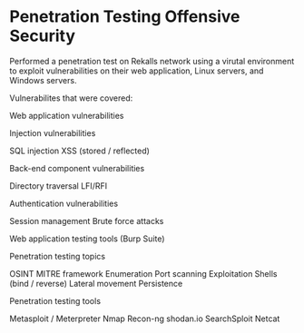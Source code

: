# Penetration Testing Offensive Security

Performed a penetration test on Rekalls network using a virutal environment to exploit vulnerabilities on their web application, Linux servers, and Windows servers. 

Vulnerabilites that were covered:

Web application vulnerabilities

Injection vulnerabilities

SQL injection
XSS (stored / reflected)


Back-end component vulnerabilities

Directory traversal
LFI/RFI


Authentication vulnerabilities

Session management
Brute force attacks


Web application testing tools (Burp Suite)


Penetration testing topics

OSINT
MITRE framework
Enumeration
Port scanning
Exploitation
Shells (bind / reverse)
Lateral movement
Persistence


Penetration testing tools

Metasploit / Meterpreter
Nmap
Recon-ng
shodan.io
SearchSploit
Netcat
